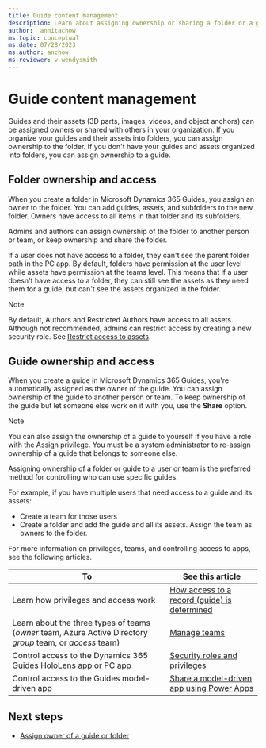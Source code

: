 ```yaml
---
title: Guide content management
description: Learn about assigning ownership or sharing a folder or a guide in Microsoft Dynamics 365 Guides.
author:  annitachow
ms.topic: conceptual
ms.date: 07/28/2023
ms.author: anchow
ms.reviewer: v-wendysmith
---
```


# Guide content management

Guides and their assets (3D parts, images, videos, and object anchors) can be assigned owners or shared with others in your organization. If you organize your guides and their assets into folders, you can assign ownership to the folder. If you don't have your guides and assets organized into folders, you can assign ownership to a guide.

## Folder ownership and access

When you create a folder in Microsoft Dynamics 365 Guides, you assign an owner to the folder. You can add guides, assets, and subfolders to the new folder. Owners have access to all items in that folder and its subfolders.

Admins and authors can assign ownership of the folder to another person or team, or keep ownership and share the folder.

If a user does not have access to a folder, they can't see the parent folder path in the PC app. By default, folders have permission at the user level while assets have permission at the teams level. This means that if a user doesn't have access to a folder, they can still see the assets as they need them for a guide, but can't see the assets organized in the folder. 

> [!NOTE]
> By default, Authors and Restricted Authors have access to all assets. Although not recommended, admins can restrict access by creating a new security role. See [Restrict access to assets](admin-restrict-access-assets.md).

## Guide ownership and access

When you create a guide in Microsoft Dynamics 365 Guides, you're automatically assigned as the owner of the guide. You can assign ownership of the guide to another person or team. To keep ownership of the guide but let someone else work on it with you, use the **Share** option.

> [!NOTE]
> You can also assign the ownership of a guide to yourself if you have a role with the Assign privilege. You must be a system administrator to re-assign ownership of a guide that belongs to someone else.

Assigning ownership of a folder or guide to a user or team is the preferred method for controlling who can use specific guides.

For example, if you have multiple users that need access to a guide and its assets:

- Create a team for those users
- Create a folder and add the guide and all its assets. Assign the team as owners to the folder. 

For more information on privileges, teams, and controlling access to apps, see the following articles.

|To|See this article|
|---------------------------------------|-----------------------------------------------------|
|Learn how privileges and access work| [How access to a record (guide) is determined](/power-platform/admin/how-record-access-determined)|
|Learn about the three types of teams (*owner* team, Azure Active Directory *group* team, or *access* team)|[Manage teams](/power-platform/admin/manage-teams)|
|Control access to the Dynamics 365 Guides HoloLens app or PC app|[Security roles and privileges](/power-platform/admin/security-roles-privileges#team-members-privilege-inheritance)|
|Control access to the Guides model-driven app| [Share a model-driven app using Power Apps](/powerapps/maker/model-driven-apps/share-model-driven-app)|

## Next steps

- [Assign owner of a guide or folder](admin-access-assign.md)